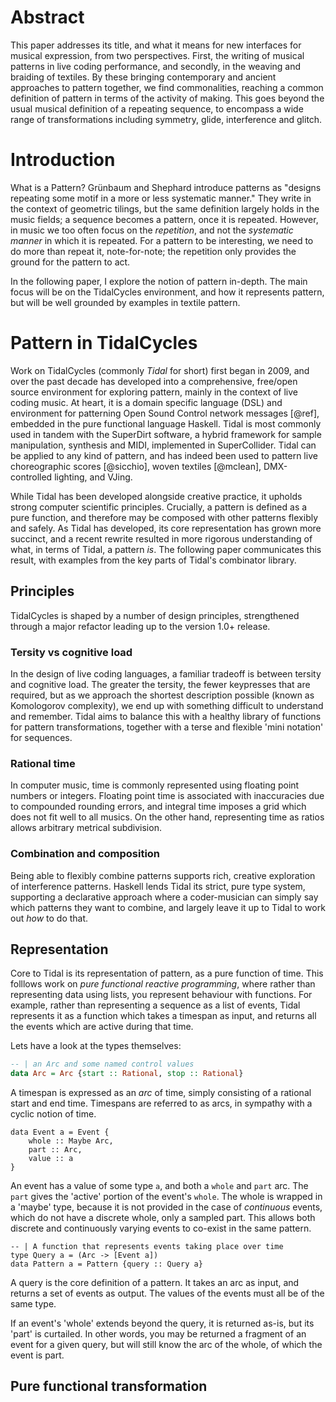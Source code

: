 # Abstract

This paper addresses its title, and what it means for new interfaces
for musical expression, from two perspectives. First, the writing of
musical patterns in live coding performance, and secondly, in the
weaving and braiding of textiles. By these bringing contemporary and
ancient approaches to pattern together, we find commonalities,
reaching a common definition of pattern in terms of the activity of
making. This goes beyond the usual musical definition of a repeating
sequence, to encompass a wide range of transformations including
symmetry, glide, interference and glitch.

# Introduction

What is a Pattern? Grünbaum and Shephard introduce patterns as
"designs repeating some motif in a more or less systematic manner."
They write in the context of geometric tilings, but the same
definition largely holds in the music fields; a sequence becomes a
pattern, once it is repeated. However, in music we too often focus on
the *repetition*, and not the *systematic manner* in which it is
repeated. For a pattern to be interesting, we need to do more than
repeat it, note-for-note; the repetition only provides the ground for
the pattern to act.

In the following paper, I explore the notion of pattern in-depth. The
main focus will be on the TidalCycles environment, and how it
represents pattern, but will be well grounded by examples in textile
pattern. 

# Pattern in TidalCycles

Work on TidalCycles (commonly *Tidal* for short) first began in 2009,
and over the past decade has developed into a comprehensive, free/open
source environment for exploring pattern, mainly in the context of
live coding music. At heart, it is a domain specific language (DSL)
and environment for patterning Open Sound Control network messages
[@ref], embedded in the pure functional language Haskell. Tidal is
most commonly used in tandem with the SuperDirt software, a hybrid
framework for sample manipulation, synthesis and MIDI, implemented in
SuperCollider. Tidal can be applied to any kind of pattern, and has
indeed been used to pattern live choreographic scores [@sicchio],
woven textiles [@mclean], DMX-controlled lighting, and VJing.

While Tidal has been developed alongside creative practice, it upholds
strong computer scientific principles. Crucially, a pattern is defined
as a pure function, and therefore may be composed with other patterns
flexibly and safely.  As Tidal has developed, its core representation
has grown more succinct, and a recent rewrite resulted in more
rigorous understanding of what, in terms of Tidal, a pattern *is*. The
following paper communicates this result, with examples from the key
parts of Tidal's combinator library.

## Principles

TidalCycles is shaped by a number of design principles, strengthened
through a major refactor leading up to the version 1.0+ release.

### Tersity vs cognitive load

In the design of live coding languages, a familiar tradeoff is between
tersity and cognitive load. The greater the tersity, the fewer
keypresses that are required, but as we approach the shortest
description possible (known as Komologorov complexity), we end up with
something difficult to understand and remember. Tidal aims to balance
this with a healthy library of functions for pattern transformations,
together with a terse and flexible 'mini notation' for sequences.

### Rational time

In computer music, time is commonly represented using floating point
numbers or integers. Floating point time is associated with
inaccuracies due to compounded rounding errors, and integral time
imposes a grid which does not fit well to all musics. On the other
hand, representing time as ratios allows arbitrary metrical
subdivision.

### Combination and composition

Being able to flexibly combine patterns supports rich, creative
exploration of interference patterns. Haskell lends Tidal its strict,
pure type system, supporting a declarative approach where a
coder-musician can simply say which patterns they want to combine, and
largely leave it up to Tidal to work out _how_ to do that.

## Representation

Core to Tidal is its representation of pattern, as a pure function of
time. This folllows work on _pure functional reactive programming_,
where rather than representing data using lists, you represent
behaviour with functions. For example, rather than representing a
sequence as a list of events, Tidal represents it as a function which
takes a timespan as input, and returns all the events which are active
during that time.

Lets have a look at the types themselves:

```haskell
-- | an Arc and some named control values
data Arc = Arc {start :: Rational, stop :: Rational}
```

A timespan is expressed as an _arc_ of time, simply consisting of a
rational start and end time. Timespans are referred to as arcs, in
sympathy with a cyclic notion of time.

```
data Event a = Event { 
    whole :: Maybe Arc, 
    part :: Arc, 
    value :: a
}
```

An event has a value of some type `a`, and both a `whole` and `part`
arc. The `part` gives the 'active' portion of the event's `whole`. The
whole is wrapped in a 'maybe' type, because it is not provided in the
case of _continuous_ events, which do not have a discrete whole, only
a sampled part. This allows both discrete and continuously varying
events to co-exist in the same pattern.

```
-- | A function that represents events taking place over time
type Query a = (Arc -> [Event a])
data Pattern a = Pattern {query :: Query a}
```

A query is the core definition of a pattern. It takes an arc as input,
and returns a set of events as output. The values of the events must
all be of the same type.

If an event's 'whole' extends beyond the query, it is returned as-is,
but its 'part' is curtailed. In other words, you may be returned a
fragment of an event for a given query, but will still know the arc of
the whole, of which the event is part.

## Pure functional transformation


